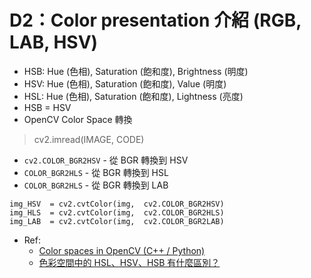 # D2：Color presentation 介紹 (RGB, LAB, HSV)
* HSB: Hue (⾊相), Saturation (飽和度), Brightness (明度)
* HSV: Hue (⾊相), Saturation (飽和度), Value (明度)
* HSL: Hue (⾊相), Saturation (飽和度), Lightness (亮度)
* HSB = HSV
* OpenCV Color Space 轉換

> cv2.imread(IMAGE, CODE)
    
* `cv2.COLOR_BGR2HSV` - 從 BGR 轉換到 HSV
* `COLOR_BGR2HLS` - 從 BGR 轉換到 HSL
* `COLOR_BGR2HLS` - 從 BGR 轉換到 LAB
```
img_HSV  = cv2.cvtColor(img,  cv2.COLOR_BGR2HSV)
img_HLS  = cv2.cvtColor(img,  cv2.COLOR_BGR2HLS)
img_LAB  = cv2.cvtColor(img,  cv2.COLOR_BGR2LAB)
```
* Ref:
    * [Color spaces in OpenCV (C++ / Python)](https://www.learnopencv.com/color-spaces-in-opencv-cpp-python/)
    * [色彩空間中的 HSL、HSV、HSB 有什麼區別？](https://www.zhihu.com/question/22077462)